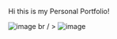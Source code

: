 Hi this is my Personal Portfolio! 

![image](https://github.com/hplar05/Portfolio-2.0/tree/main/components/images/readmedark.jpg) br / > ![image](https://github.com/hplar05/Portfolio-2.0/tree/main/components/images/readmelight.jpg)
